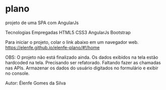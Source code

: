 # plano
projeto de uma SPA com AngularJs

Tecnologias Empregadas
HTML5
CSS3
AngularJs
Bootstrap

Para iniciar o projeto, colar o link abaixo em um navegador web.
https://elenfe.github.io/elenfe-plano/#!/home


OBS:
O projeto não está finalizado ainda. Os dados exibidos na tela estão hardcoded na tela. Precisando ser refatorado.
Faltando fazer as chamadas nas APIs. Armazenar os dados do usuário digitados no formulário e exibir no console. 


Autor:
Élenfe Gomes da Silva
